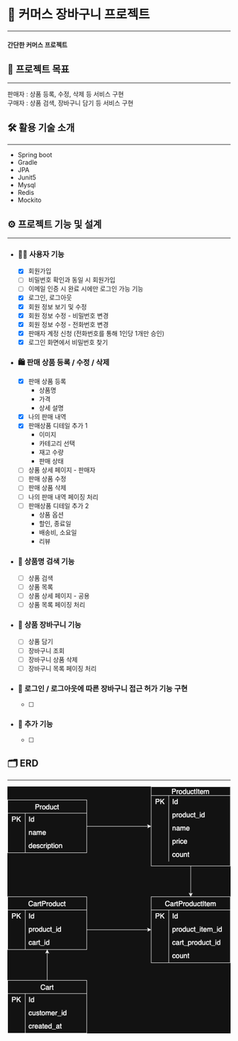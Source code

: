 # 🛒 커머스 장바구니 프로젝트

---

#### 간단한 커머스 프로젝트

## 🎯 프로젝트 목표

---

판매자 : 상품 등록, 수정, 삭제 등 서비스 구현  
구매자 : 상품 검색, 장바구니 담기 등 서비스 구현

## 🛠️ 활용 기술 소개

---

- Spring boot
- Gradle
- JPA
- Junit5
- Mysql
- Redis
- Mockito

## ⚙️ 프로젝트 기능 및 설계

---

- ### 🙋‍♂️ 사용자 기능
  - [x] 회원가입
  - [ ] 비밀번호 확인과 동일 시 회원가입
  - [ ] 이메일 인증 시 완료 시에만 로그인 가능 기능
  - [x] 로그인, 로그아웃
  - [x] 회원 정보 보기 및 수정
  - [x] 회원 정보 수정 - 비밀번호 변경
  - [x] 회원 정보 수정 - 전화번호 변경
  - [x] 판매자 계정 신청 (전화번호를 통해 1인당 1개만 승인)
  - [x] 로그인 화면에서 비밀번호 찾기

- ### 🛍️ 판매 상품 등록 / 수정 / 삭제
  - [x] 판매 상품 등록
    - 상품명
    - 가격
    - 상세 설명
  - [x] 나의 판매 내역
  - [x] 판매상품 디테일 추가 1
    - 이미지
    - 카테고리 선택
    - 재고 수량
    - 판매 상태
  - [ ] 상품 상세 페이지 - 판매자
  - [ ] 판매 상품 수정
  - [ ] 판매 상품 삭제
  - [ ] 나의 판매 내역 페이징 처리
  - [ ] 판매상품 디테일 추가 2
    - 상품 옵션
    - 할인, 종료일
    - 배송비, 소요일
    - 리뷰

- ### 🔎 상품명 검색 기능
  - [ ] 상품 검색
  - [ ] 상품 목록 
  - [ ] 상품 상세 페이지 - 공용
  - [ ] 상품 목록 페이징 처리

- ### 🧺 상품 장바구니 기능
  - [ ] 상품 담기
  - [ ] 장바구니 조회
  - [ ] 장바구니 상품 삭제
  - [ ] 장바구니 목록 페이징 처리

- ### 🔄 로그인 / 로그아웃에 따른 장바구니 접근 허가 기능 구현
  - [ ] 

- ### 🌟 추가 기능
  - [ ] 

## 🗂 ERD

---

![ERD](./erd.drawio.png)  